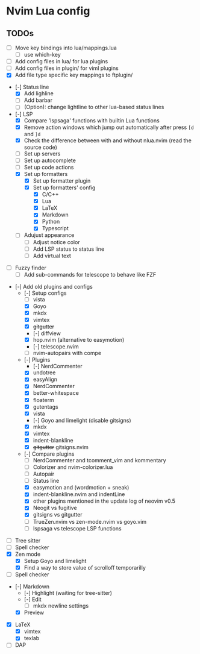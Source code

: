 # Nvim Lua config

## TODOs

- [ ] Move key bindings into lua/mappings.lua
  - [ ] use which-key
- [ ] Add config files in lua/ for lua plugins
- [ ] Add config files in plugin/ for viml plugins
- [x] Add file type specific key mappings to ftplugin/
- [-] Status line
  - [x] Add lighline
  - [ ] Add barbar
  - [ ] (Option): change lightline to other lua-based status lines
- [-] LSP
  - [x] Compare 'lspsaga' functions with builtin Lua functions
  - [x] Remove action windows which jump out automatically after press `[d` and `]d`
  - [x] Check the difference between with and without nlua.nvim (read the source code)
  - [ ] Set up servers
  - [ ] Set up autocomplete
  - [ ] Set up code actions
  - [x] Set up formatters
    - [x] Set up formatter plugin
    - [x] Set up formatters' config
      - [x] C/C++
      - [x] Lua
      - [x] LaTeX
      - [x] Markdown
      - [x] Python
      - [x] Typescript
  - [ ] Adujust appearance
    - [ ] Adjust notice color
    - [ ] Add LSP status to status line
    - [ ] Add virtual text
- [ ] Fuzzy finder
  - [ ] Add sub-commands for telescope to behave like FZF
- [-] Add old plugins and configs
  - [-] Setup configs
    - [ ] vista
    - [x] Goyo
    - [x] mkdx
    - [x] vimtex
    - [x] <strike>gitgutter</strike>
    - [-] diffview
    - [x] hop.nvim (alternative to easymotion)
    - [-] telescope.nvim
    - [ ] nvim-autopairs with compe
  - [-] Plugins
    - [-] NerdCommenter
    - [x] undotree
    - [x] easyAlign
    - [x] NerdCommenter
    - [x] better-whitespace
    - [x] floaterm
    - [x] gutentags
    - [x] vista
    - [-] Goyo and limelight (disable gitsigns)
    - [x] mkdx
    - [x] vimtex
    - [x] indent-blankline
    - [x] <strike>gitgutter</strike> gitsigns.nvim
  - [-] Compare plugins
    - [ ] NerdCommenter and tcomment_vim and kommentary
    - [ ] Colorizer and nvim-colorizer.lua
    - [ ] Autopair
    - [ ] Status line
    - [x] easymotion and (wordmotion + sneak)
    - [x] indent-blankline.nvim and indentLine
    - [x] other plugins mentioned in the update log of neovim v0.5
    - [x] Neogit vs fugitive
    - [x] gitsigns vs gitgutter
    - [ ] TrueZen.nvim vs zen-mode.nvim vs goyo.vim
    - [ ] lspsaga vs telescope LSP functions
- [ ] Tree sitter
- [ ] Spell checker
- [x] Zen mode
  - [x] Setup Goyo and limelight
  - [x] Find a way to store value of scrolloff temporarilly
- [ ] Spell checker
- [-] Markdown
  - [-] Highlight (waiting for tree-sitter)
  - [-] Edit
    - [ ] mkdx newline settings
  - [x] Preview
- [x] LaTeX
  - [x] vimtex
  - [x] texlab
- [ ] DAP
